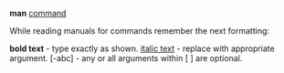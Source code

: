 <b>man</b> <u>command</u>

While reading manuals for commands remember the next formatting:

<b>bold text</b> - type exactly as shown.
<u>italic text</u> - replace with appropriate argument.
[-abc] - any or all arguments within [ ] are optional.



